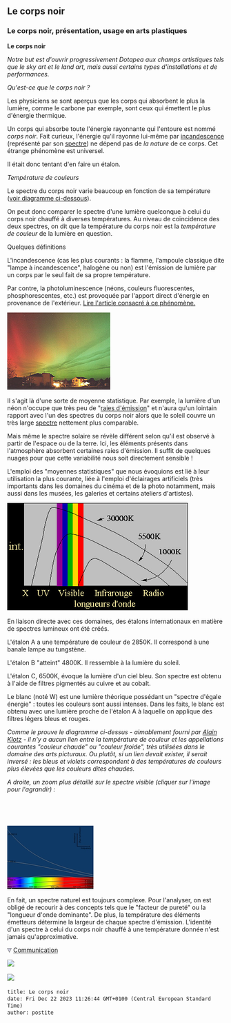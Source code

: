 ## Le corps noir
### Le corps noir, présentation, usage en arts plastiques
 **Le corps noir** 

_Notre but est d'ouvrir progressivement Dotapea aux champs artistiques tels que le sky art et le land art, mais aussi certains types d'installations et de performances._

_Qu'est-ce que le corps noir ?_

Les physiciens se sont aperçus que les corps qui absorbent le plus la lumière, comme le carbone par exemple, sont ceux qui émettent le plus d'énergie thermique.

Un corps qui absorbe toute l'énergie rayonnante qui l'entoure est nommé _corps noir_. Fait curieux, l'énergie qu'il rayonne lui-même par [incandescence](corpsnoir.html#lincandescence) (représenté par son [spectre](pigments.html#spectre)) ne dépend pas de _la nature_ de ce corps. Cet étrange phénomène est universel. 

Il était donc tentant d'en faire un étalon.

_Température de couleurs_

Le spectre du corps noir varie beaucoup en fonction de sa température ([voir diagramme ci-dessous](corpsnoir.html#diagrammetempercorpsnoir)).

On peut donc comparer le spectre d'une lumière quelconque à celui du corps noir chauffé à diverses températures. Au niveau de coïncidence des deux spectres, on dit que la température du corps noir est la _température de couleur_ de la lumière en question.

Quelques définitions

L'incandescence (cas les plus courants : la flamme, l'ampoule classique dite "lampe à incandescence", halogène ou non) est l'émission de lumière par un corps par le seul fait de sa propre température.

Par contre, la photoluminescence (néons, couleurs fluorescentes, phosphorescentes, etc.) est provoquée par l'apport direct d'énergie en provenance de l'extérieur. [Lire l'article consacré à ce phénomène.](photoluminescence.html)

![](images/auroreboreale2.jpg)

  
Il s'agit là d'une sorte de moyenne statistique. Par exemple, la lumière d'un néon n'occupe que très peu de "[raies d'émission](pigments.html#spectre)" et n'aura qu'un lointain rapport avec l'un des spectres du corps noir alors que le soleil couvre un très large [spectre](pigments.html#spectre) nettement plus comparable.

Mais même le spectre solaire se révèle différent selon qu'il est observé à partir de l'espace ou de la terre. Ici, les éléments présents dans l'atmosphère absorbent certaines raies d'émission. Il suffit de quelques nuages pour que cette variabilité nous soit directement sensible !

L'emploi des "moyennes statistiques" que nous évoquions est lié à leur utilisation la plus courante, liée à l'emploi d'éclairages artificiels (très importants dans les domaines du cinéma et de la photo notamment, mais aussi dans les musées, les galeries et certains ateliers d'artistes).

[![](images/corpsnoir.jpg)](quinoussommes.html#klotz)

En liaison directe avec ces domaines, des étalons internationaux en matière de spectres lumineux ont été créés.

L'étalon A a une température de couleur de 2850K. Il correspond à une banale lampe au tungstène.

L'étalon B "atteint" 4800K. Il ressemble à la lumière du soleil.

L'étalon C, 6500K, évoque la lumière d'un ciel bleu. Son spectre est obtenu à l'aide de filtres pigmentés au cuivre et au cobalt.

Le blanc (noté W) est une lumière théorique possédant un "spectre d'égale énergie" : toutes les couleurs sont aussi intenses. Dans les faits, le blanc est obtenu avec une lumière proche de l'étalon A à laquelle on applique des filtres légers bleus et rouges.

_Comme le prouve le diagramme ci-dessus - aimablement fourni par [Alain Klotz](quinoussommes.html#klotz) - il n'y a aucun lien entre la température de couleur et les appellations courantes "couleur chaude" ou "couleur froide", très utilisées dans le domaine des arts picturaux. Ou plutôt, si un lien devait exister, il serait inversé : les bleus et violets correspondent à des températures de couleurs plus élevées que les couleurs dites chaudes._

_A droite, un zoom plus détaillé sur le spectre visible (cliquer sur l'image pour l'agrandir) :_

 

 

[![](images/corpsnoirnanometresvw.jpg)](images/corpsnoirnanometres.jpg)

En fait, un spectre naturel est toujours complexe. Pour l'analyser, on est obligé de recourir à des concepts tels que le "facteur de pureté" ou la "longueur d'onde dominante". De plus, la température des éléments émetteurs détermine la largeur de chaque spectre d'émission. L'identité d'un spectre à celui du corps noir chauffé à une température donnée n'est jamais qu'approximative.



![](images/flechebas.gif) [Communication](http://www.artrealite.com/annonceurs.htm) 

[![](https://cbonvin.fr/sites/regie.artrealite.com/visuels/campagne1.png)](index-2.html#20131014)

![](https://cbonvin.fr/sites/regie.artrealite.com/visuels/campagne2.png)
```
title: Le corps noir
date: Fri Dec 22 2023 11:26:44 GMT+0100 (Central European Standard Time)
author: postite
```
